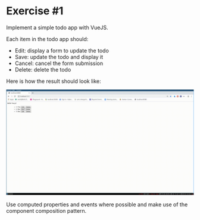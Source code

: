 # Exercise \#1

Implement a simple todo app with VueJS.

Each item in the todo app should:

* Edit: display a form to update the todo
* Save: update the todo and display it
* Cancel: cancel the form submission
* Delete: delete the todo

Here is how the result should look like:

![screencast](./exercise-vuejs.gif)

Use computed properties and events where possible and make use of the component
composition pattern.
